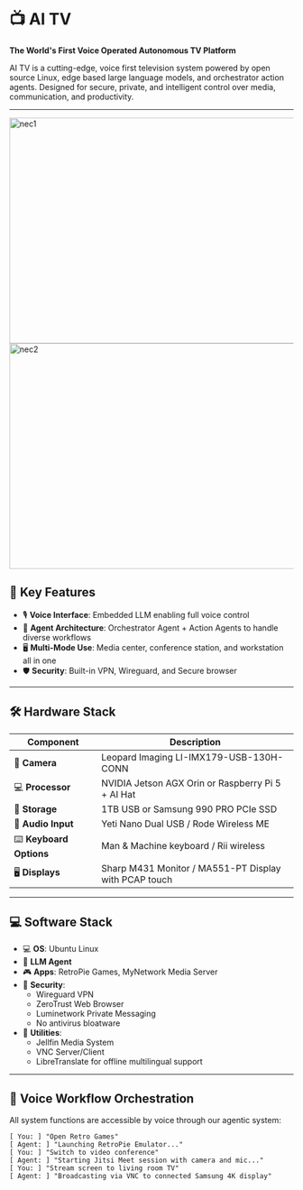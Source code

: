 # 📺 AI TV  
**The World's First Voice Operated Autonomous TV Platform**

AI TV is a cutting-edge, voice first television system powered by open source Linux, edge based large language models, and orchestrator action agents. Designed for secure, private, and intelligent control over media, communication, and productivity.

---
<img width="800" height="400" alt="nec1" src="https://github.com/user-attachments/assets/8bf0feb4-616b-48e6-b33e-157b502dde6c" />
<img width="800" height="400" alt="nec2" src="https://github.com/user-attachments/assets/3b2c9893-8847-40ab-a519-5533d6376a10" />


## 🧠 Key Features

- 🎙️ **Voice Interface**: Embedded LLM enabling full voice control
- 🧩 **Agent Architecture**: Orchestrator Agent + Action Agents to handle diverse workflows
- 🖥️ **Multi-Mode Use**: Media center, conference station, and workstation all in one
- 🛡️ **Security**: Built-in VPN, Wireguard, and Secure browser

---

## 🛠️ Hardware Stack

| Component                          | Description                                           |
|-----------------------------------|------------------------------------------------------- |
| 🎥 **Camera**                     | Leopard Imaging LI-IMX179-USB-130H-CONN                |
| 💻 **Processor**                  | NVIDIA Jetson AGX Orin or Raspberry Pi 5 + AI Hat      |
| 💽 **Storage**                    | 1TB USB or Samsung 990 PRO PCIe SSD                    |
| 🎤 **Audio Input**                | Yeti Nano Dual USB / Rode Wireless ME                  |
| ⌨️ **Keyboard Options**           | Man & Machine keyboard / Rii wireless                  |
| 🖥️ **Displays**                   | Sharp M431 Monitor / MA551-PT Display with PCAP touch  |

---

## 💻 Software Stack

- 💻 **OS**: Ubuntu Linux
- 🧠 **LLM Agent**
- 🎮 **Apps**: RetroPie Games, MyNetwork Media Server
- 🔐 **Security**:
  - Wireguard VPN
  - ZeroTrust Web Browser
  - Luminetwork Private Messaging
  - No antivirus bloatware
- 🔧 **Utilities**:
  - Jellfin Media System
  - VNC Server/Client
  - LibreTranslate for offline multilingual support

---

## 🔄 Voice Workflow Orchestration

All system functions are accessible by voice through our agentic system:

```plaintext
[ You: ] "Open Retro Games"  
[ Agent: ] "Launching RetroPie Emulator..."  
[ You: ] "Switch to video conference"  
[ Agent: ] "Starting Jitsi Meet session with camera and mic..."  
[ You: ] "Stream screen to living room TV"  
[ Agent: ] "Broadcasting via VNC to connected Samsung 4K display"


